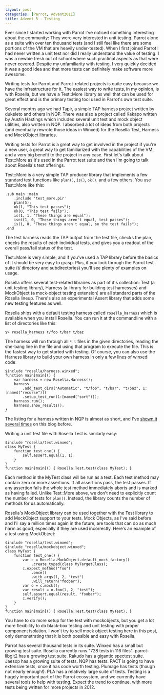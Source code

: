 ```yaml
---
layout: post
categories: [Parrot, Advent2011]
title: Advent 5 - Testing
---
```


Ever since I started working with Parrot I've noticed something interesting
about the community: They were very interested in unit testing. Parrot alone
as a suite with over ten thousand tests (and I still feel like there are some
portions of the VM that are heavily under-tested). When I first joined Parrot I
had never written a unit test nor did I really understand the value of testing.
I was a newbie fresh out of school where such practical aspects as that were
never covered. Despite my unfamiliarity with testing, I very quickly decided it
was a good idea and that more tests can definitely make software more awesome.

Writing tests for Parrot and Parrot-related projects is quite easy because we
have the infrastructure for it. The easiest way to write tests, in my opinion,
is with Rosella, but we have a Test::More library as well that can be used for
great effect and is the primary testing tool used in Parrot's own test suite.

Several months ago we had Tapir, a simple TAP harness project written by
dukeleto and others in NQP. There was also a project called Kakapo written by
Austin Hastings which included several unit test and mock object utilities, also
written in NQP. I absorbed a lot of ideas from both projects (and eventually
rewrote those ideas in Winxed) for the Rosella Test, Harness and MockObject
libraries.

Writing tests for Parrot is a great way to get involved in the project if you're
a new user, a great way to get familiarized with the capabilities of the VM, and
a very big benefit to the project in any case. First let's talk about Test::More
as it's used in the Parrot test suite and then I'm going to talk about Rosella's
test offerings.

Test::More is a very simple TAP producer library that implements a few standard
test functions like `plan()`, `is()`, `ok()`, and a few others. You use
Test::More like this:

    .sub main :main
        .include 'test_more.pir'
        plan(5);
        ok(1, "This test passes");
        ok(0, "This test fails");
        is(1, 1, "These things are equal");
        isnt(1, 0, "These things aren't equal, test passes");
        is(1, 0, "These things aren't equal, so the test fails");
    .end

The test harness reads the TAP output from the test file, checks the plan,
checks the results of each individual tests, and gives you a readout of the
overall pass/fail status of the test.

Test::More is very simple, and if you've used a TAP library before the basics
of it should be very easy to grasp. Plus, if you look through the Parrot test
suite (t/ directory and subdirectories) you'll see plenty of examples on usage.

Rosella offers several test-related libraries as part of it's collection:
Test (a unit testing library), Harness (a library for building test harnesses)
and MockObject (a mock-object testing extension) are all standard parts of the
Rosella lineup. There's also an experimental Assert library that adds some new
testing features as well.

Rosella ships with a default testing harness called `rosella_harness` which is
available when you install Rosella. You can run it at the commandline with a
list of directories like this:

    $> rosella_harness t/foo t/bar t/baz

The harness will run through all `*.t` files in the given directories, reading
the she-bang line in the file and using that program to execute the file. This
is the fastest way to get started with testing. Of course, you can also use the
Harness library to build your own harness in only a few lines of winxed code:

    $include "rosella/harness.winxed";
    function main[main]() {
        var harness = new Rosella.Harness();
        harness
            .add_test_dirs("Automatic", "t/foo", "t/bar", "t/baz", 1:[named("recurse")])
            .setup_test_run(1:[named("sort")]);
        harness.run();
        harness.show_results();
    }

The listing for a harness written in NQP is almost as short, and I've
[shown it several times][nqp_harness] on this blog before.

[nqp_harness]: http://whiteknight.github.com/Rosella/libraries/harness.html

Writing a unit test file with Rosella Test is similarly easy:

    $include "rosella/test.winxed";
    class MyTest {
        function test_one() {
            self.assert.equal(1, 1);
        }
    }
    function main[main]() { Rosella.Test.test(class MyTest); }

Each method in the MyTest class will be run as a test. Each test method may
contain zero or more assertions. If all assertions pass, the test passes. If any
assertion fails the whole test method immediately aborts and is marked as having
failed. Unlike Test::More above, we don't need to explicitly count the number
of tests for `plan()`. Instead, the library counts the number of methods for
us automatically.

Rosella's MockObject library can be used together with the Test library to add
MockObject support to your tests. Mock Objects, as I've said before and I'll say
a million times again in the future, are tools that can do as much harm as good,
especially if they are used incorrectly. Here's an example of a test using
MockObject:

    $include "rosella/test.winxed";
    $include "rosella/mockobject.winxed";
    class MyTest {
        function test_one() {
            var c = Rosella.MockObject.default_mock_factory()
                .create_typed(class MyTargetClass);
            c.expect_method("foo")
                .once()
                .with_args(1, 2, "test")
                .will_return("foobar");
            var o = c.mock();
            var result = o.foo(1, 2, "test");
            self.assert.equal(result, "foobar");
            c.verify();
        }
    }
    function main[main]() { Rosella.Test.test(class MyTest); }

You have to do more setup for the test with mockobjects, but you get a lot
more flexibility to do black-box testing and unit testing with proper
component isolation. I won't try to sell mock object testing here in this post,
only demonstrating that it is both possible and easy with Rosella.

Parrot has several thousand tests in its suite. Winxed has a small but growing
test suite. Rosella currently runs "728 tests in 116 files". parrot-libgit2 has
a growing test suite. Rakudo has a gigantic spectest suite. Jaesop has a growing
suite of tests. NQP has tests. PACT is going to have extensive tests, once it
has code worth testing. Plumage has tests (though not nearly enough!). PLA has
a relatively large suite of tests. Testing is a hugely important part of the
Parrot ecosystem, and we currently have several tools to help with testing.
Expect the trend to continue, with more tests being written for more projects
in 2012.


